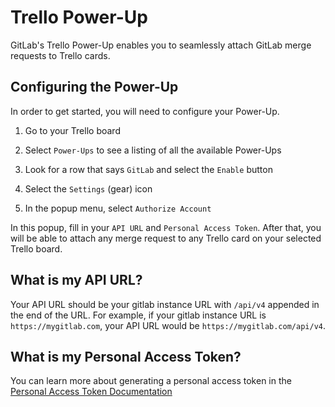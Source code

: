 # Trello Power-Up

GitLab's Trello Power-Up enables you to seamlessly attach GitLab merge requests to Trello cards.

## Configuring the Power-Up

In order to get started, you will need to configure your Power-Up.

1. Go to your Trello board

1. Select `Power-Ups` to see a listing of all the available Power-Ups

1. Look for a row that says `GitLab` and select the `Enable` button

1. Select the `Settings` (gear) icon

1. In the popup menu, select `Authorize Account`

In this popup, fill in your `API URL` and `Personal Access Token`. After that, you will be able to attach any merge request to any Trello card on your selected Trello board.

## What is my API URL?

Your API URL should be your gitlab instance URL with `/api/v4` appended in the end of the URL.
For example, if your gitlab instance URL is `https://mygitlab.com`, your API URL would be `https://mygitlab.com/api/v4`.

## What is my Personal Access Token?

You can learn more about generating a personal access token in the [Personal Access Token Documentation][]

[Personal Access Token Documentation]: ../user/profile/personal_access_tokens.html
